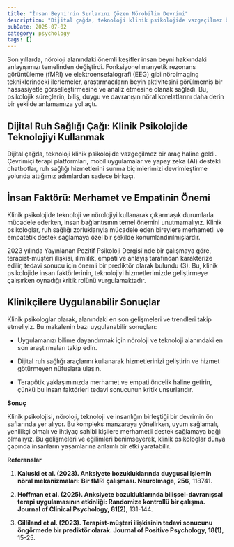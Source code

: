 ```yaml
---
title: "İnsan Beyni'nin Sırlarını Çözen Nörobilim Devrimi"
description: "Dijital çağda, teknoloji klinik psikolojide vazgeçilmez bir araç haline geldi. Çevrimiçi terapi p..."
pubDate: 2025-07-02
category: psychology
tags: []
---
```


Son yıllarda, nöroloji alanındaki önemli keşifler insan beyni hakkındaki anlayışımızı temelinden değiştirdi. Fonksiyonel manyetik rezonans görüntüleme (fMRI) ve elektroensefalografi (EEG) gibi nöroimaging tekniklerindeki ilerlemeler, araştırmacıların beyin aktivitesini görülmemiş bir hassasiyetle görselleştirmesine ve analiz etmesine olanak sağladı. Bu, psikolojik süreçlerin, biliş, duygu ve davranışın nöral korelatlarını daha derin bir şekilde anlamamıza yol açtı.

## **Dijital Ruh Sağlığı Çağı: Klinik Psikolojide Teknolojiyi Kullanmak**

Dijital çağda, teknoloji klinik psikolojide vazgeçilmez bir araç haline geldi. Çevrimiçi terapi platformları, mobil uygulamalar ve yapay zeka (AI) destekli chatbotlar, ruh sağlığı hizmetlerini sunma biçimlerimizi devrimleştirme yolunda attığımız adımlardan sadece birkaçı.

## **İnsan Faktörü: Merhamet ve Empatinin Önemi**

Klinik psikolojide teknoloji ve nörolojiyi kullanarak çıkarmaşık durumlarla mücadele ederken, insan bağlantısının temel önemini unutmamalıyız. Klinik psikologlar, ruh sağlığı zorluklarıyla mücadele eden bireylere merhametli ve empatetik destek sağlamaya özel bir şekilde konumlandırılmışlardır.

2023 yılında Yayınlanan Pozitif Psikoloji Dergisi'nde bir çalışmaya göre, terapist-müşteri ilişkisi, ılımlılık, empati ve anlayış tarafından karakterize edilir, tedavi sonucu için önemli bir prediktör olarak bulundu (3). Bu, klinik psikolojide insan faktörlerinin, teknolojiyi hizmetlerimizde geliştirmeye çalışırken oynadığı kritik rolünü vurgulamaktadır.

## **Klinikçilere Uygulanabilir Sonuçlar**

Klinik psikologlar olarak, alanındaki en son gelişmeleri ve trendleri takip etmeliyiz. Bu makalenin bazı uygulanabilir sonuçları:

* Uygulamanızı bilime dayandırmak için nöroloji ve teknoloji alanındaki en son araştırmaları takip edin.

* Dijital ruh sağlığı araçlarını kullanarak hizmetlerinizi geliştirin ve hizmet götürmeyen nüfuslara ulaşın.

* Terapötik yaklaşımınızda merhamet ve empati öncelik haline getirin, çünkü bu insan faktörleri tedavi sonucunun kritik unsurlarıdır.

**Sonuç**

Klinik psikolojisi, nöroloji, teknoloji ve insanlığın birleştiği bir devrimin ön saflarında yer alıyor. Bu kompleks manzaraya yönelirken, uyum sağlamalı, yenilikçi olmalı ve ihtiyaç sahibi kişilere merhametli destek sağlamaya bağlı olmalıyız. Bu gelişmeleri ve eğilimleri benimseyerek, klinik psikologlar dünya çapında insanların yaşamlarına anlamlı bir etki yaratabilir.

**Referanslar**

1. **Kaluski et al. (2023). Anksiyete bozukluklarında duygusal işlemin nöral mekanizmaları: Bir fMRI çalışması. NeuroImage, 256**, 118741.

2. **Hoffman et al. (2025). Anksiyete bozukluklarında bilişsel-davranışsal terapi uygulamasının etkinliği: Randomize kontrollü bir çalışma. Journal of Clinical Psychology, 81(2)**, 131-144.

3. **Gilliland et al. (2023). Terapist-müşteri ilişkisinin tedavi sonucunu öngörmede bir prediktör olarak. Journal of Positive Psychology, 18(1)**, 15-25.